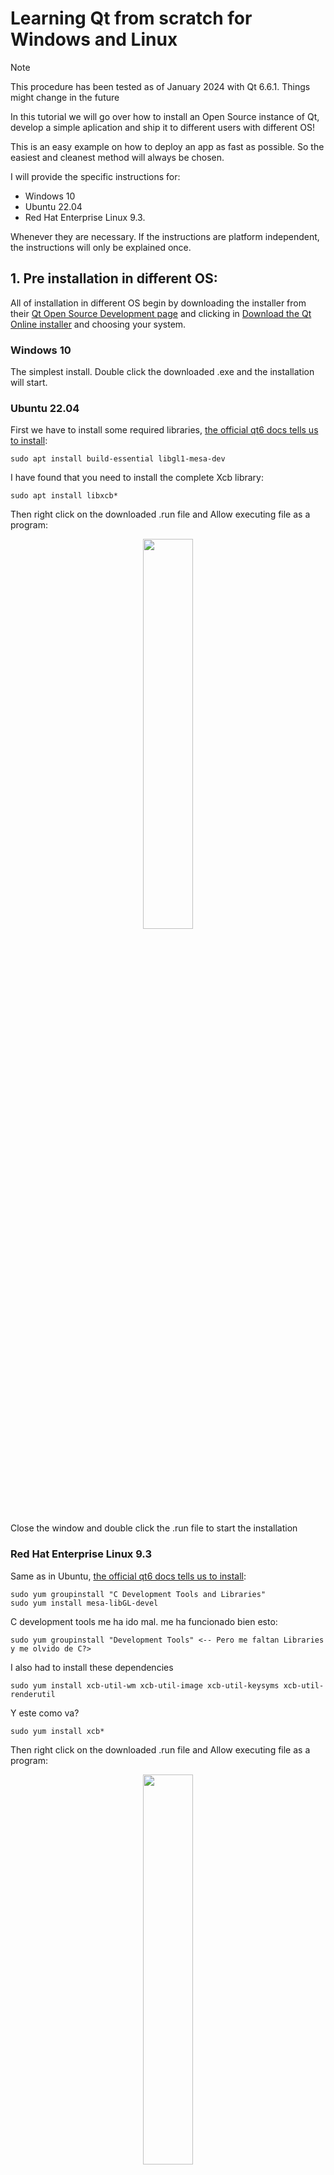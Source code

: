 # Learning Qt from scratch for Windows and Linux

> [!NOTE]  
> This procedure has been tested as of January 2024 with Qt 6.6.1. Things might change in the future

In this tutorial we will go over how to install an Open Source instance of Qt, develop a simple aplication and ship it to different users with different OS!

This is an easy example on how to deploy an app as fast as possible. So the easiest and cleanest method will always be chosen.

I will provide the specific instructions for:
- Windows 10
- Ubuntu 22.04
- Red Hat Enterprise Linux 9.3.

Whenever they are necessary. If the instructions are platform independent, the instructions will only be explained once.

## 1. Pre installation in different OS:

All of installation in different OS begin by downloading the installer from their [Qt Open Source Development page](https://www.qt.io/download-open-source) and clicking in [Download the Qt Online installer](https://www.qt.io/download-qt-installer-oss) and choosing your system.

### Windows 10

The simplest install. Double click the downloaded .exe and the installation will start.

### Ubuntu 22.04

First we have to install some required libraries, [the official qt6 docs tells us to install](https://doc.qt.io/qt-6/linux.html):

```
sudo apt install build-essential libgl1-mesa-dev
```

I have found that you need to install the complete Xcb library:

```
sudo apt install libxcb*
```

Then right click on the downloaded .run file and Allow executing file as a program:

<p align="center">
    <img src="https://github.com/Hanqaqa/QtTests/blob/master/Assets/Screens/QtUbuntuExecute.PNG" width="40%">
</p>

Close the window and double click the .run file to start the installation

### Red Hat Enterprise Linux 9.3

Same as in Ubuntu, [the official qt6 docs tells us to install](https://doc.qt.io/qt-6/linux.html):

```
sudo yum groupinstall "C Development Tools and Libraries"
sudo yum install mesa-libGL-devel
```

C development tools me ha ido mal. me ha funcionado bien esto:

```
sudo yum groupinstall "Development Tools" <-- Pero me faltan Libraries y me olvido de C?>
```

I also had to install these dependencies

```
sudo yum install xcb-util-wm xcb-util-image xcb-util-keysyms xcb-util-renderutil
```

Y este como va?

```
sudo yum install xcb*
```

Then right click on the downloaded .run file and Allow executing file as a program:

<p align="center">
    <img src="https://github.com/Hanqaqa/QtTests/blob/master/Assets/Screens/QtRedHatExecute.PNG" width="40%">
</p>

Close the window and double click the .run file to start the installation

## 2. Installation:

The procedure is the same in all the OSs.

The first step is giving your Qt credentials. If you don't have one, simply [create a new account in their webpage](https://login.qt.io/register). It's free!

<p align="center">
    <img src="https://github.com/Hanqaqa/QtTests/blob/master/Assets/Screens/QtInstall1.PNG" width="40%">
</p>

Accept [Qt's licensing terms](https://www.qt.io/licensing).

Tl;dr: if you use the Open Source license, using Qt is free as long as you also Open Source your project.

<p align="center">
    <img src="https://github.com/Hanqaqa/QtTests/blob/master/Assets/Screens/QtInstall2.PNG" width="40%">
</p>

Click Next on the Welcome to open source setup screen.

<p align="center">
    <img src="https://github.com/Hanqaqa/QtTests/blob/master/Assets/Screens/QtInstall3.PNG" width="40%">
</p>

Allow or disable sending usage statistics to Qt.

<p align="center">
    <img src="https://github.com/Hanqaqa/QtTests/blob/master/Assets/Screens/QtInstall4.PNG" width="40%">
</p>

Choose Custom Installation for the complete Qt experience. Choose Qt 6.6 for Desktop development If you are only interested in the very basics of Qt (No serial port, charts, pdf genration, multimeda...)

<p align="left">
    <img src="https://github.com/Hanqaqa/QtTests/blob/master/Assets/Screens/QtInstall5.PNG" width="33%">
</p>
<p align="center">
    <img src="https://github.com/Hanqaqa/QtTests/blob/master/Assets/Screens/QtInstall5.PNG" width="33%">
</p>

If you chose Custom Installation, install Qt Design Studio (this program allows you to create QML GUIs by drag and dropping), Qt 6.6.1 (the complete framework), Qt Creator (Qt's IDE) and CMake, Ninja and MinGW(Windows).

This installation method will isntall all of the packages available in Qt 6.6.1.

<p align="center">
    <img src="https://github.com/Hanqaqa/QtTests/blob/master/Assets/Screens/QtInstall5a.PNG" width="40%">
</p>

Accept all the Qt licences and click Install. If you chose the full Custom installation like I did, the installation will be ~16GB(linux) ~40GB Windows. If instead you only chose Qt 6.6 for desktop development the download will be approximately of ~3GB(linux) or 4.5GB(Windows).

<p align="center">
    <img src="https://github.com/Hanqaqa/QtTests/blob/master/Assets/Screens/QtInstall6.PNG" width="40%">
</p>

Wait for the installation.

<p align="center">
    <img src="https://github.com/Hanqaqa/QtTests/blob/master/Assets/Screens/QtInstall7.PNG" width="40%">
</p>

Once the installation is finished you can automatically launch Qt

<p align="center">
    <img src="https://github.com/Hanqaqa/QtTests/blob/master/Assets/Screens/QtInstall8.PNG" width="40%">
</p>

Switch the Qt Creator to dark mode via Edit->Preferences

Then in the new window click on Environment and change theme to dark. Qt Creator will restart once you apply the flat dark theme

<p align="center">
    <img src="https://github.com/Hanqaqa/QtTests/blob/master/Assets/Screens/QtInstall9.PNG" width="40%">
</p>

## 2. First Project:

TODO

## 3. Releasing your application to other PCs

Once you have finished developing your application. It is time to "deploy the application". Which means, compiling it and putting into a folder with all the necessary files so other people with different PCs and OSs can run it without installing Qt Creator.

Windows runs `.exe` files, Linux runs `rpm` files.  The easiest way to deploy Qt apps is to deploy them for the same system you are developing. If you want to compile for a different OS, Linux to Windows for example, you will have to search for information about cross compiling and deploying applications from Linux to Windows. This is a hard proccess and will not be covered here.

### Windows 10

